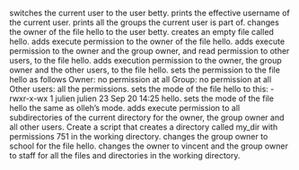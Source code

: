 switches the current user to the user betty.
prints the effective username of the current user.
prints all the groups the current user is part of.
changes the owner of the file hello to the user betty.
creates an empty file called hello.
adds execute permission to the owner of the file hello.
adds execute permission to the owner and the group owner, and read permission to other users, to the file hello.
adds execution permission to the owner, the group owner and the other users, to the file hello.
sets the permission to the file hello as follows Owner: no permission at all Group: no permission at all Other users: all the permissions.
sets the mode of the file hello to this: -rwxr-x-wx 1 julien julien 23 Sep 20 14:25 hello.
sets the mode of the file hello the same as olleh’s mode.
adds execute permission to all subdirectories of the current directory for the owner, the group owner and all other users.
Create a script that creates a directory called my_dir with permissions 751 in the working directory.
changes the group owner to school for the file hello. 
changes the owner to vincent and the group owner to staff for all the files and directories in the working directory.

